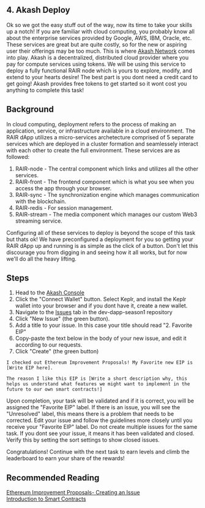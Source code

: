 ## 4. Akash Deploy
Ok so we got the easy stuff out of the way, now its time to take your skills up a notch! If you are familiar with cloud computing, you probably know all about the enterprise services provided by Google, AWS, IBM, Oracle, etc. These services are great but are quite costly, so for the new or aspiring user their offerings may be too much. This is where [Akash Network](https://akash.network/) comes into play. Akash is a decentralized, distributed cloud provider where you pay for compute services using tokens. We will be using this service to deploy a fully functional RAIR node which is yours to explore, modify, and extend to your hearts desire! The best part is you dont need a credit card to get going! Akash provides free tokens to get started so it wont cost you anything to complete this task! 

## Background
In cloud computing, deployment refers to the process of making an application, service, or infrastructure available in a cloud environment. The RAIR dApp utilizes a micro-services archetecture comprised of 5 separate services which are deployed in a cluster formation and seamlessely interact with each other to create the full environment. These services are as followed:

1. RAIR-node - The central component which links and utilizes all the other services.
2. RAIR-front - The frontend component which is what you see when you access the app through your browser.
3. RAIR-sync - The synchronization engine which manages communication with the blockchain.
4. RAIR-redis - For session management.
5. RAIR-stream - The media component which manages our custom Web3 streaming service.

Configuring all of these services to deploy is beyond the scope of this task but thats ok! We have preconfigured a deployment for you so getting your RAIR dApp up and running is as simple as the click of a button. Don't let this discourage you from digging in and seeing how it all works, but for now we'll do all the heavy lifting.

## Steps
1. Head to the [Akash Console](https://console.akash.network/)
2. Click the "Connect Wallet" button. Select Keplr, and install the Keplr wallet into your browser and if you dont have it, create a new wallet.
3. Navigate to the [Issues](https://github.com/rairprotocol/dev-dapp-season1/issues) tab in the dev-dapp-season1 repository
4. Click "New Issue" (the green button).
5. Add a title to your issue. In this case your title should read "2. Favorite EIP"
6. Copy-paste the text below in the body of your new issue, and edit it according to our requests.
7. Click "Create" (the green button)

```
I checked out Ethereum Improvement Proposals! My Favorite new EIP is [Write EIP here].

The reason I like this EIP is [Write a short description why, this helps us understand what features we might want to implement in the future to our own smart contracts!]
```
Upon completion, your task will be validated and if it is correct, you will be assigned the "Favorite EIP" label. If there is an issue, you will see the "Unresolved" label, this means there is a problem that needs to be corrected. Edit your issue and follow the guidelines more closely until you receive your "Favorite EIP" label. Do not create multiple issues for the same task. If you dont see your issue, it means it has been validated and closed. Verify this by setting the sort settings to show closed issues.

Congratulations! Continue with the next task to earn levels and climb the leaderboard to earn your share of the rewards!

## Recommended Reading 
[Ethereum Improvement Proposals- Creating an Issue](https://eips.ethereum.org/)\
[Introduction to Smart Contracts](https://ethereum.org/en/developers/docs/smart-contracts/)
